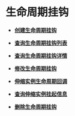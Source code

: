 # 生命周期挂钩<a name="as_06_0900"></a>

-   **[创建生命周期挂钩](创建生命周期挂钩.md)**  

-   **[查询生命周期挂钩列表](查询生命周期挂钩列表.md)**  

-   **[查询生命周期挂钩详情](查询生命周期挂钩详情.md)**  

-   **[修改生命周期挂钩](修改生命周期挂钩.md)**  

-   **[伸缩实例生命周期回调](伸缩实例生命周期回调.md)**  

-   **[查询伸缩实例挂起信息](查询伸缩实例挂起信息.md)**  

-   **[删除生命周期挂钩](删除生命周期挂钩.md)**  


